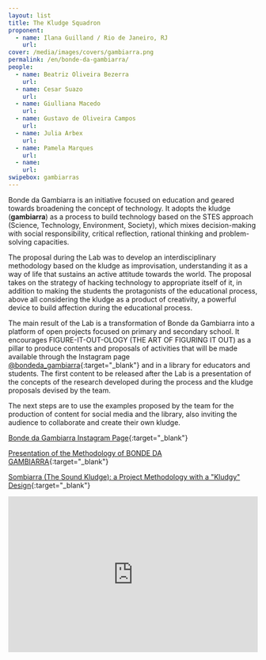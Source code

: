 ```yaml
---
layout: list
title: The Kludge Squadron 
proponent:
  - name: Ilana Guilland / Rio de Janeiro, RJ
    url: 
cover: /media/images/covers/gambiarra.png
permalink: /en/bonde-da-gambiarra/
people:
  - name: Beatriz Oliveira Bezerra
    url: 
  - name: Cesar Suazo
    url: 
  - name: Giulliana Macedo
    url: 
  - name: Gustavo de Oliveira Campos
    url: 
  - name: Julia Arbex
    url: 
  - name: Pamela Marques
    url: 
  - name: 
    url: 
swipebox: gambiarras
---
```


Bonde da Gambiarra is an initiative focused on education and geared towards broadening the concept of technology. It adopts the kludge (**gambiarra**) as a process to build technology based on the STES approach (Science, Technology, Environment, Society), which mixes decision-making with social responsibility, critical reflection, rational thinking and problem-solving capacities.
  
The proposal during the Lab was to develop an interdisciplinary methodology based on the kludge as improvisation, understanding it as a way of life that sustains an active attitude towards the world. The proposal takes on the strategy of hacking technology to appropriate itself of it, in addition to making the students the protagonists of the educational process, above all considering the kludge as a product of creativity, a powerful device to build affection during the educational process.
  
The main result of the Lab is a transformation of Bonde da Gambiarra into a platform of open projects focused on primary and secondary school. It encourages FIGURE-IT-OUT-OLOGY (THE ART OF FIGURING IT OUT) as a pillar to produce contents and proposals of activities that will be made available through the Instagram page [@bondeda_gambiarra](https://www.instagram.com/bondeda_gambiarra/){:target="_blank"} and in a library for educators and students. The first content to be released after the Lab is a presentation of the concepts of the research developed during the process and the kludge proposals devised by the team.
  
The next steps are to use the examples proposed by the team for the production of content for social media and the library, also inviting the audience to collaborate and create their own kludge.


[Bonde da Gambiarra Instagram Page](https://www.instagram.com/bondeda_gambiarra/){:target="_blank"}


[Presentation of the Methodology of BONDE DA GAMBIARRA](https://www.yumpu.com/pt/document/read/63993194/bonde-da-gambiarra-apresentacao-da-metodologia){:target="_blank"}

[Sombiarra (The Sound Kludge): a Project Methodology with a "Kludgy" Design](https://www.yumpu.com/pt/document/read/63993210/sombiarra-metodologia-de-projeto-de-design-gambiologico){:target="_blank"}


<iframe width="100%" height="315" src="https://www.youtube.com/embed/uzLIfiSBVHg" frameborder="0" allow="accelerometer; autoplay; encrypted-media; gyroscope; picture-in-picture" allowfullscreen></iframe>
